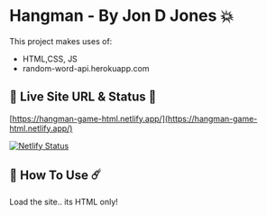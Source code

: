 # Hangman - By Jon D Jones 💥

This project makes uses of:

- HTML,CSS, JS
- random-word-api.herokuapp.com

## 👻 Live Site URL & Status 👺

[https://hangman-game-html.netlify.app/](https://hangman-game-html.netlify.app/)

[![Netlify Status](https://api.netlify.com/api/v1/badges/223ed084-3725-4931-91b1-841ebc8b4063/deploy-status)](https://app.netlify.com/sites/hangman-game-html/deploys)

## 👾 How To Use ☄️

Load the site.. its HTML only!
